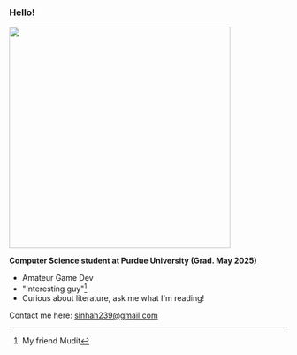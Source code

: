 ### Hello!  

<img src="https://media.giphy.com/media/vFKqnCdLPNOKc/giphy.gif" width="400" height="400" />

**Computer Science student at Purdue University (Grad. May 2025)**
  - Amateur Game Dev
  - "Interesting guy"[^1]
  - Curious about literature, ask me what I'm reading! 

Contact me here: sinhah239@gmail.com

[^1]: My friend Mudit

<!---
sinhah239/sinhah239 is a ✨ special ✨ repository because its `README.md` (this file) appears on your GitHub profile.
You can click the Preview link to take a look at your changes.
--->
